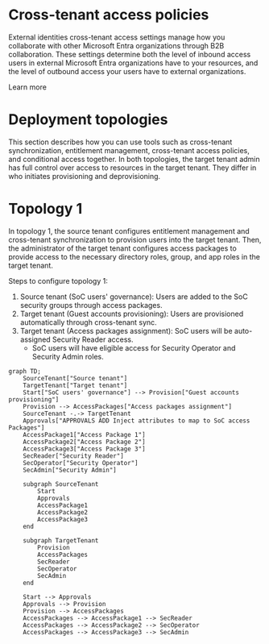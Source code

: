 # Cross-tenant access policies

External identities cross-tenant access settings manage how you collaborate with other Microsoft Entra organizations through B2B collaboration. These settings determine both the level of inbound access users in external Microsoft Entra organizations have to your resources, and the level of outbound access your users have to external organizations.

Learn more

# Deployment topologies

This section describes how you can use tools such as cross-tenant synchronization, entitlement management, cross-tenant access policies, and conditional access together. In both topologies, the target tenant admin has full control over access to resources in the target tenant. They differ in who initiates provisioning and deprovisioning.

# Topology 1

In topology 1, the source tenant configures entitlement management and cross-tenant synchronization to provision users into the target tenant. Then, the administrator of the target tenant configures access packages to provide access to the necessary directory roles, group, and app roles in the target tenant. 

Steps to configure topology 1:

1. Source tenant (SoC users' governance): Users are added to the SoC security groups through access packages.
2. Target tenant (Guest accounts provisioning): Users are provisioned automatically through cross-tenant sync.
3. Target tenant (Access packages assignment): SoC users will be auto-assigned Security Reader access. 
   - SoC users will have eligible access for Security Operator and Security Admin roles.

```mermaid
graph TD;
    SourceTenant["Source tenant"]
    TargetTenant["Target tenant"]
    Start["SoC users' governance"] --> Provision["Guest accounts provisioning"]
    Provision --> AccessPackages["Access packages assignment"]
    SourceTenant -.-> TargetTenant
    Approvals["APPROVALS ADD Inject attributes to map to SoC access Packages"]
    AccessPackage1["Access Package 1"]
    AccessPackage2["Access Package 2"]
    AccessPackage3["Access Package 3"]
    SecReader["Security Reader"]
    SecOperator["Security Operator"]
    SecAdmin["Security Admin"]

    subgraph SourceTenant
        Start
        Approvals
        AccessPackage1
        AccessPackage2
        AccessPackage3
    end

    subgraph TargetTenant
        Provision
        AccessPackages
        SecReader
        SecOperator
        SecAdmin
    end

    Start --> Approvals
    Approvals --> Provision
    Provision --> AccessPackages
    AccessPackages --> AccessPackage1 --> SecReader
    AccessPackages --> AccessPackage2 --> SecOperator
    AccessPackages --> AccessPackage3 --> SecAdmin
```